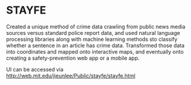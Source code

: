 # STAYFE

Created a unique method of crime data crawling from public news media sources versus standard police report data, and used natural language processing libraries along with machine learning methods sto classify whether a sentence in an article has crime data. Transformed those data into coordinates and mapped onto interactive maps, and eventually onto creating a safety-prevention web app or a mobile app.

UI can be accessed via http://web.mit.edu/jieunlee/Public/stayfe/stayfe.html
